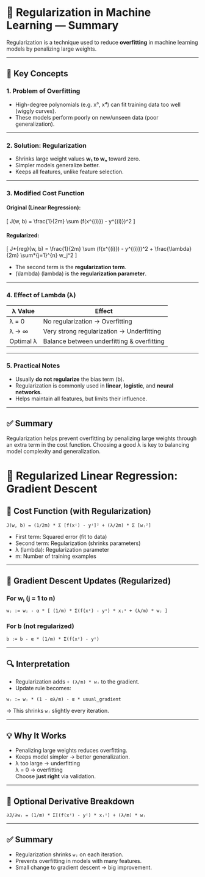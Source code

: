 # 📘 Regularization in Machine Learning — Summary

Regularization is a technique used to reduce **overfitting** in machine learning models by penalizing large weights.

---

## 🔑 Key Concepts

### 1. **Problem of Overfitting**

- High-degree polynomials (e.g. x³, x⁴) can fit training data too well (wiggly curves).
- These models perform poorly on new/unseen data (poor generalization).

---

### 2. **Solution: Regularization**

- Shrinks large weight values **w₁ to wₙ** toward zero.
- Simpler models generalize better.
- Keeps all features, unlike feature selection.

---

### 3. **Modified Cost Function**

#### Original (Linear Regression):

\[
J(w, b) = \frac{1}{2m} \sum (f(x^{(i)}) - y^{(i)})^2
\]

#### Regularized:

\[
J*{reg}(w, b) = \frac{1}{2m} \sum (f(x^{(i)}) - y^{(i)})^2 + \frac{\lambda}{2m} \sum*{j=1}^{n} w_j^2
\]

- The second term is the **regularization term**.
- \(\lambda\) (lambda) is the **regularization parameter**.

---

### 4. **Effect of Lambda (λ)**

| λ Value   | Effect                                     |
| --------- | ------------------------------------------ |
| λ = 0     | No regularization → Overfitting            |
| λ → ∞     | Very strong regularization → Underfitting  |
| Optimal λ | Balance between underfitting & overfitting |

---

### 5. **Practical Notes**

- Usually **do not regularize** the bias term (b).
- Regularization is commonly used in **linear**, **logistic**, and **neural networks**.
- Helps maintain all features, but limits their influence.

---

## ✅ Summary

Regularization helps prevent overfitting by penalizing large weights through an extra term in the cost function. Choosing a good λ is key to balancing model complexity and generalization.

# 🧠 Regularized Linear Regression: Gradient Descent

## 📘 Cost Function (with Regularization)

```
J(w, b) = (1/2m) * Σ [f(xᶦ) - yᶦ]² + (λ/2m) * Σ [wⱼ²]
```

- First term: Squared error (fit to data)
- Second term: Regularization (shrinks parameters)
- λ (lambda): Regularization parameter
- m: Number of training examples

---

## 🔁 Gradient Descent Updates (Regularized)

### For wⱼ (j = 1 to n)

```
wⱼ := wⱼ - α * [ (1/m) * Σ(f(xᶦ) - yᶦ) * xⱼᶦ + (λ/m) * wⱼ ]
```

### For b (not regularized)

```
b := b - α * (1/m) * Σ(f(xᶦ) - yᶦ)
```

---

## 🔍 Interpretation

- Regularization adds `+ (λ/m) * wⱼ` to the gradient.
- Update rule becomes:

```
wⱼ := wⱼ * (1 - αλ/m) - α * usual_gradient
```

→ This shrinks `wⱼ` slightly every iteration.

---

## 💡 Why It Works

- Penalizing large weights reduces overfitting.
- Keeps model simpler → better generalization.
- λ too large → underfitting  
  λ = 0 → overfitting  
  Choose **just right** via validation.

---

## 🧮 Optional Derivative Breakdown

```
∂J/∂wⱼ = (1/m) * Σ[(f(xᶦ) - yᶦ) * xⱼᶦ] + (λ/m) * wⱼ
```

---

## ✅ Summary

- Regularization shrinks `wⱼ` on each iteration.
- Prevents overfitting in models with many features.
- Small change to gradient descent → big improvement.
